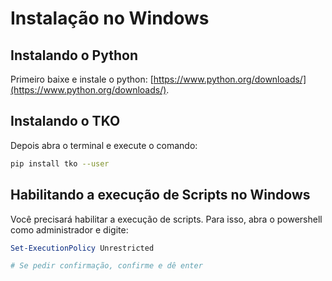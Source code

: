 # Instalação no Windows

## Instalando o Python

Primeiro baixe e instale o python: [https://www.python.org/downloads/](https://www.python.org/downloads/).

## Instalando o TKO

Depois abra o terminal e execute o comando:

```bash
pip install tko --user
```

## Habilitando a execução de Scripts no Windows

Você precisará habilitar a execução de scripts. Para isso, abra o powershell como administrador e digite:

```powershell
Set-ExecutionPolicy Unrestricted

# Se pedir confirmação, confirme e dê enter
```
